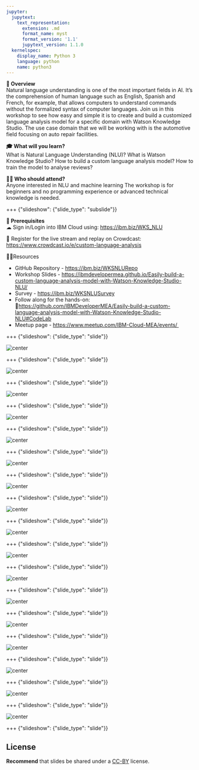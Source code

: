 ```yaml
---
jupyter:
  jupytext:
    text_representation:
      extension: .md
      format_name: myst
      format_version: '1.1'
      jupytext_version: 1.1.0
  kernelspec:
    display_name: Python 3
    language: python
    name: python3
---
```

<!-- 
+++ {"slideshow": {"slide_type": "slide"}}

# Tutorial slides

- Slides are optional (e.g., you may not use them if your presentation is via live coding).
- If the pre-recorded presentations will use slides, we request that you deposit the slides in this folder.

+++ {"slideshow": {"slide_type": "slide"}}

## Use text-based source

- We ask that you use text-based formats for your slides, e.g., markdown 
- This markdown file is an example source for slides using `nbconvert` and Reveal. See the GitHub action '.github/workflows/slides.yml' in this repo so see how this markdown file is converted to a HTML slide show and published on GitHub Pages - https://fawazsiddiqi.github.io/slides_to_pages

+++ {"slideshow": {"slide_type": "subslide"}}

## An example sub-slide

- Another option: you can write your slide content using markdown and use an app for slide design, like [Deckset](https://www.deckset.com) or similar.

+++ {"slideshow": {"slide_type": "slide"}}

## Naming convention and file list

- Use a **naming convention** where each file name starts with a number, reflecting the order of use in the presentation of the tutorial.
- List your slide files in a markdown, with a brief description.


+++ {"slideshow": {"slide_type": "slide"}} 
-->


**🌟 Overview** <br />
Natural language understanding is one of the most important fields in AI. It’s the comprehension of human language such as English, Spanish and French, for example, that allows computers to understand commands without the formalized syntax of computer languages. Join us in this workshop to see how easy and simple it is to create and build a customized language analysis model for a specific domain with Watson Knowledge Studio. The use case domain that we will be working with is the automotive field focusing on auto repair facilities.


**🎓 What will you learn?** <br />
What is Natural Language Understanding (NLU)?
What is Watson Knowledge Studio?
How to build a custom language analysis model?
How to train the model to analyse reviews?

**👩‍💻 Who should attend?** <br />
Anyone interested in NLU and machine learning
The workshop is for beginners and no programming experience or advanced technical knowledge is needed.

+++ {"slideshow": {"slide_type": "subslide"}}

**🎈 Prerequisites** <br />
☁ Sign in/Login into IBM Cloud using: https://ibm.biz/WKS_NLU

🍉 Register for the live stream and replay on Crowdcast: <br/>
https://www.crowdcast.io/e/custom-language-analysis

👩‍💻Resources <br />
- GitHub Repository - https://ibm.biz/WKSNLURepo
- Workshop Slides - https://ibmdevelopermea.github.io/Easily-build-a-custom-language-analysis-model-with-Watson-Knowledge-Studio-NLU/
- Survey - https://ibm.biz/WKSNLUSurvey
- Follow along for the hands-on: https://github.com/IBMDeveloperMEA/Easily-build-a-custom-language-analysis-model-with-Watson-Knowledge-Studio-NLU#CodeLab
- Meetup page - https://www.meetup.com/IBM-Cloud-MEA/events/ 

+++ {"slideshow": {"slide_type": "slide"}}

![center](https://github.com/IBMDeveloperMEA/Easily-build-a-custom-language-analysis-model-with-Watson-Knowledge-Studio-NLU/blob/main/images/slide_images/Slide1.jpeg?raw=true)

+++ {"slideshow": {"slide_type": "slide"}}

![center](https://github.com/IBMDeveloperMEA/Easily-build-a-custom-language-analysis-model-with-Watson-Knowledge-Studio-NLU/blob/main/images/slide_images/Slide2.jpeg?raw=true)

+++ {"slideshow": {"slide_type": "slide"}}

![center](https://github.com/IBMDeveloperMEA/Easily-build-a-custom-language-analysis-model-with-Watson-Knowledge-Studio-NLU/blob/main/images/slide_images/Slide3.jpeg?raw=true)

+++ {"slideshow": {"slide_type": "slide"}}

![center](https://github.com/IBMDeveloperMEA/Easily-build-a-custom-language-analysis-model-with-Watson-Knowledge-Studio-NLU/blob/main/images/slide_images/Slide4.jpeg?raw=true)

+++ {"slideshow": {"slide_type": "slide"}}

![center](https://github.com/IBMDeveloperMEA/Easily-build-a-custom-language-analysis-model-with-Watson-Knowledge-Studio-NLU/blob/main/images/slide_images/Slide5.jpeg?raw=true)

+++ {"slideshow": {"slide_type": "slide"}}

![center](https://github.com/IBMDeveloperMEA/Easily-build-a-custom-language-analysis-model-with-Watson-Knowledge-Studio-NLU/blob/main/images/slide_images/Slide6.jpeg?raw=true)

+++ {"slideshow": {"slide_type": "slide"}}

![center](https://github.com/IBMDeveloperMEA/Easily-build-a-custom-language-analysis-model-with-Watson-Knowledge-Studio-NLU/blob/main/images/slide_images/Slide7.jpeg?raw=true)

+++ {"slideshow": {"slide_type": "slide"}}

![center](https://github.com/IBMDeveloperMEA/Easily-build-a-custom-language-analysis-model-with-Watson-Knowledge-Studio-NLU/blob/main/images/slide_images/Slide8.jpeg?raw=true)

+++ {"slideshow": {"slide_type": "slide"}}

![center](https://github.com/IBMDeveloperMEA/Easily-build-a-custom-language-analysis-model-with-Watson-Knowledge-Studio-NLU/blob/main/images/slide_images/Slide9.jpeg?raw=true)

+++ {"slideshow": {"slide_type": "slide"}}

![center](https://github.com/IBMDeveloperMEA/Easily-build-a-custom-language-analysis-model-with-Watson-Knowledge-Studio-NLU/blob/main/images/slide_images/Slide10.jpeg?raw=true)

+++ {"slideshow": {"slide_type": "slide"}}

![center](https://github.com/IBMDeveloperMEA/Easily-build-a-custom-language-analysis-model-with-Watson-Knowledge-Studio-NLU/blob/main/images/slide_images/Slide11.jpeg?raw=true)

+++ {"slideshow": {"slide_type": "slide"}}

![center](https://github.com/IBMDeveloperMEA/Easily-build-a-custom-language-analysis-model-with-Watson-Knowledge-Studio-NLU/blob/main/images/slide_images/Slide12.jpeg?raw=true)

+++ {"slideshow": {"slide_type": "slide"}}

![center](https://github.com/IBMDeveloperMEA/Easily-build-a-custom-language-analysis-model-with-Watson-Knowledge-Studio-NLU/blob/main/images/slide_images/Slide13.jpeg?raw=true)

+++ {"slideshow": {"slide_type": "slide"}}

![center](https://github.com/IBMDeveloperMEA/Easily-build-a-custom-language-analysis-model-with-Watson-Knowledge-Studio-NLU/blob/main/images/slide_images/Slide14.jpeg?raw=true)

+++ {"slideshow": {"slide_type": "slide"}}

![center](https://github.com/IBMDeveloperMEA/Easily-build-a-custom-language-analysis-model-with-Watson-Knowledge-Studio-NLU/blob/main/images/slide_images/Slide15.jpeg?raw=true)

+++ {"slideshow": {"slide_type": "slide"}}

![center](https://github.com/IBMDeveloperMEA/Easily-build-a-custom-language-analysis-model-with-Watson-Knowledge-Studio-NLU/blob/main/images/slide_images/Slide16.jpeg?raw=true)

+++ {"slideshow": {"slide_type": "slide"}}

![center](https://github.com/IBMDeveloperMEA/Easily-build-a-custom-language-analysis-model-with-Watson-Knowledge-Studio-NLU/blob/main/images/slide_images/Slide17.jpeg?raw=true)

+++ {"slideshow": {"slide_type": "slide"}}

## License

**Recommend** that slides be shared under a [CC-BY](https://creativecommons.org/licenses/by/4.0/) license.
